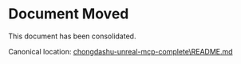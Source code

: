 # Document Moved

This document has been consolidated.

Canonical location: [chongdashu-unreal-mcp-complete\README.md](/chongdashu-unreal-mcp-complete\README.md)

